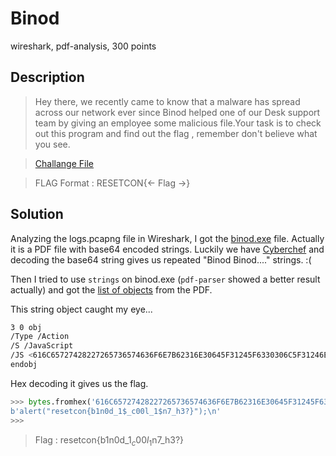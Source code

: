 # Binod
wireshark, pdf-analysis, 300 points

## Description
> Hey there, we recently came to know that a malware has spread across our network ever since Binod helped one of our Desk support team by giving an employee some malicious file.Your task is to check out this program and find out the flag , remember don't believe what you see.

> [Challange File](logs.pcapng)

> FLAG Format : RESETCON{<- Flag ->}

## Solution
Analyzing the logs.pcapng file in Wireshark, I got the [binod.exe](binod.exe) file. Actually it is a PDF file with base64 encoded strings. Luckily we have 
[Cyberchef](https://gchq.github.io/CyberChef/) and decoding the base64 string gives us repeated "Binod Binod...." strings. :(

Then I tried to use `strings` on binod.exe (`pdf-parser` showed a better result actually) and got the [list of objects](https://medium.com/@tho.le/pdf-forensics-introduction-part-1-6e8232935828) from the PDF.

This string object caught my eye...

```bash
3 0 obj
/Type /Action
/S /JavaScript
/JS <616C65727428227265736574636F6E7B62316E30645F31245F6330306C5F31246E375F68333F7D22293B0A>
endobj
```
Hex decoding it gives us the flag.

```python
>>> bytes.fromhex('616C65727428227265736574636F6E7B62316E30645F31245F6330306C5F31246E375F68333F7D22293B0A')
b'alert("resetcon{b1n0d_1$_c00l_1$n7_h3?}");\n'
>>>
```
> Flag : resetcon{b1n0d_1$_c00l_1$n7_h3?}

